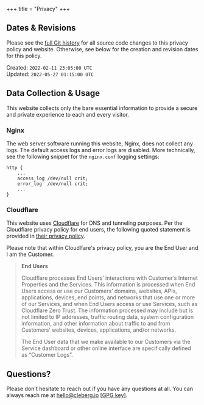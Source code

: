 +++
title = "Privacy"
+++

## Dates & Revisions

Please see the
[full Git history](https://github.com/christian-cleberg/cleberg.io/commits/main)
for all source code changes to this privacy policy and website. Otherwise, see
below for the creation and revision dates for this policy.

Created: `2022-02-11 23:05:00 UTC`  
Updated: `2022-05-27 01:15:00 UTC`

## Data Collection & Usage

This website collects only the bare essential information to provide a secure
and private experience to each and every visitor.

### Nginx

The web server software running this website, Nginx, does not collect any logs.
The default access logs and error logs are disabled. More technically, see the following snippet for the `nginx.conf` logging settings:

```config
http {
    ...
    access_log /dev/null crit;
    error_log  /dev/null crit;
    ...
}
```

### Cloudflare

This website uses [Cloudflare](https://www.cloudflare.com) for DNS and tunneling
purposes. Per the Cloudflare privacy policy for end users, the following quoted
statement is provided in
[their privacy policy](https://www.cloudflare.com/privacypolicy/).

Please note that within Cloudlfare's privacy policy, you are the End User and I
am the Customer.

> **End Users**
>
> Cloudflare processes End Users’ interactions with Customer’s Internet
> Properties and the Services. This information is processed when End Users
> access or use our Customers’ domains, websites, APIs, applications, devices,
> end points, and networks that use one or more of our Services, and when End
> Users access or use Services, such as Cloudflare Zero Trust. The information
> processed may include but is not limited to IP addresses, traffic routing
> data, system configuration information, and other information about traffic to
> and from Customers’ websites, devices, applications, and/or networks.
>
> The End User data that we make available to our Customers via the Service
> dashboard or other online interface are specifically defined as “Customer
> Logs”.

## Questions?

Please don't hesitate to reach out if you have any questions at all. You can
always reach me at [hello@cleberg.io](mailto:hello@cleberg.io)
[[GPG key](https://cleberg.io/gpg_key.txt)].
